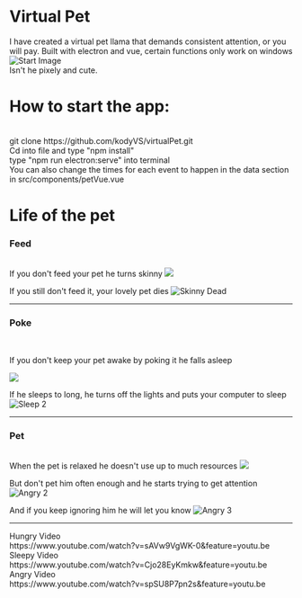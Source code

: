 # Virtual Pet

I have created a virtual pet llama that demands consistent attention, or you will pay. Built with electron and vue, certain functions only work on windows
<br>
![Start Image](https://user-images.githubusercontent.com/59428387/88486674-b16e3a80-cf3c-11ea-819a-f422d540f110.png)
<br>
Isn't he pixely and cute.

# How to start the app:

<br>
git clone https://github.com/kodyVS/virtualPet.git <br>
Cd into file and type "npm install" <br>
type "npm run electron:serve" into terminal <br>
You can also change the times for each event to happen in the data section in src/components/petVue.vue

# Life of the pet

<h3> Feed </h3>
<br>
If you don't feed your pet he turns skinny
<img src="https://user-images.githubusercontent.com/59428387/88486670-aadfc300-cf3c-11ea-9bb0-f43632228823.png">

If you still don't feed it, your lovely pet dies
![Skinny Dead](https://user-images.githubusercontent.com/59428387/88486671-ab785980-cf3c-11ea-961b-8989b82f3419.png)

<hr>
<h3> Poke </h3>
<br>
<p>If you don't keep your pet awake by poking it he falls asleep</p>
<img src="https://user-images.githubusercontent.com/59428387/88486672-ac10f000-cf3c-11ea-861a-37af1140670e.png">

If he sleeps to long, he turns off the lights and puts your computer to sleep
![Sleep 2](https://user-images.githubusercontent.com/59428387/88486673-aca98680-cf3c-11ea-8563-f76121a6551c.png)

<hr>
<h3> Pet </h3>
<br>
When the pet is relaxed he doesn't use up to much resources
<img src="https://user-images.githubusercontent.com/59428387/88486749-2e011900-cf3d-11ea-82c2-95eb7d6f1d62.png">

But don't pet him often enough and he starts trying to get attention
![Angry 2](https://user-images.githubusercontent.com/59428387/88486665-a7e4d280-cf3c-11ea-96a6-f7835079d750.png)

And if you keep ignoring him he will let you know
![Angry 3](https://user-images.githubusercontent.com/59428387/88486667-a915ff80-cf3c-11ea-9faf-1dc709d1f2c8.png)

<hr>
Hungry Video <br>
https://www.youtube.com/watch?v=sAVw9VgWK-0&feature=youtu.be <br>
Sleepy Video <br>
https://www.youtube.com/watch?v=Cjo28EyKmkw&feature=youtu.be <br>
Angry Video <br>
https://www.youtube.com/watch?v=spSU8P7pn2s&feature=youtu.be

